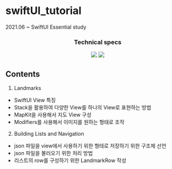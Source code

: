 # swiftUI_tutorial

2021.06 ~ SwiftUI Essential study

<h3 align='center'>Technical specs</h3>
<p align='center'>
    <img src="https://img.shields.io/badge/-Swift-informational"/>
    <img src="https://img.shields.io/badge/-iOS-informational"/>
</p>

## Contents

1. Landmarks
  * SwiftUI View 특징
  * Stack을 활용하여 다양한 View를 하나의 View로 표현하는 방법
  * MapKit을 사용해서 지도 View 구성
  * Modifiers를 사용해서 이미지를 원하는 형태로 조작
2. Building Lists and Navigation
  * json 파일을 view에서 사용하기 위한 형태로 저장하기 위한 구조체 선언
  * json 파일을 불러오기 위한 처리 방법
  * 리스트의 row를 구성하기 위한 LandmarkRow 작성
